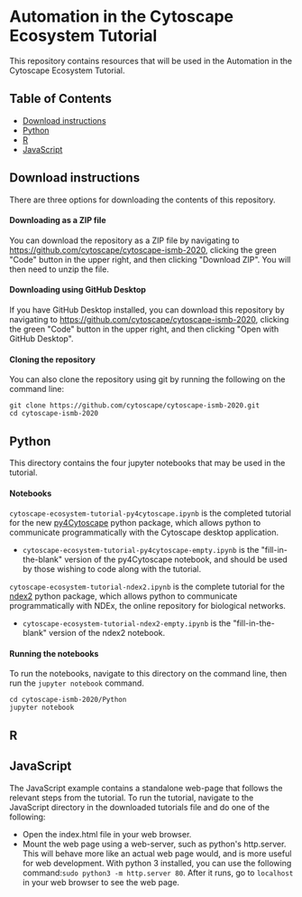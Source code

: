 # Automation in the Cytoscape Ecosystem Tutorial

This repository contains resources that will be used in the Automation in the Cytoscape Ecosystem Tutorial.

## Table of Contents

* [Download instructions](#download-instructions)
* [Python](#python)
* [R](#r)
* [JavaScript](#javascript)

## Download instructions

There are three options for downloading the contents of this repository.

#### Downloading as a ZIP file
You can download the repository as a ZIP file by navigating to https://github.com/cytoscape/cytoscape-ismb-2020, clicking the green "Code" button in the upper right, and then clicking "Download ZIP". You will then need to unzip the file.

#### Downloading using GitHub Desktop
If you have GitHub Desktop installed, you can download this repository by navigating to https://github.com/cytoscape/cytoscape-ismb-2020, clicking the green "Code" button in the upper right, and then clicking "Open with GitHub Desktop".

#### Cloning the repository
You can also clone the repository using git by running the following on the command line:
```
git clone https://github.com/cytoscape/cytoscape-ismb-2020.git
cd cytoscape-ismb-2020
```

## Python

This directory contains the four jupyter notebooks that may be used in the tutorial.

#### Notebooks

`cytoscape-ecosystem-tutorial-py4cytoscape.ipynb` is the completed tutorial for the new [py4Cytoscape](https://py4cytoscape.readthedocs.io/en/latest/) python package, which allows python to communicate programmatically with the Cytoscape desktop application. 
* `cytoscape-ecosystem-tutorial-py4cytoscape-empty.ipynb` is the "fill-in-the-blank" version of the py4Cytoscape notebook, and should be used by those wishing to code along with the tutorial.

`cytoscape-ecosystem-tutorial-ndex2.ipynb` is the complete tutorial for the [ndex2](https://ndex2.readthedocs.io/en/latest/) python package, which allows python to communicate programmatically with NDEx, the online repository for biological networks. 
* `cytoscape-ecosystem-tutorial-ndex2-empty.ipynb` is the "fill-in-the-blank" version of the ndex2 notebook.

#### Running the notebooks

To run the notebooks, navigate to this directory on the command line, then run the `jupyter notebook` command.
```
cd cytoscape-ismb-2020/Python
jupyter notebook
```

## R

## JavaScript

The JavaScript example contains a standalone web-page that follows the relevant steps from the tutorial. To run the tutorial, navigate to the JavaScript directory in the downloaded tutorials file and do one of the following:

- Open the index.html file in your web browser.
- Mount the web page using a web-server, such as python's http.server. This will behave more like an actual web page would, and is more useful for web development. With python 3 installed, you can use the following command:`sudo python3 -m http.server 80`. After it runs, go to `localhost` in your web browser to see the web page.

 
